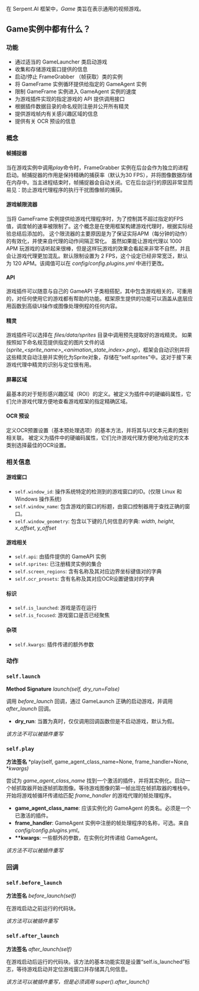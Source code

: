 在 Serpent.AI 框架中，_Game_ 类旨在表示通用的视频游戏。

## Game实例中都有什么？

### 功能

* 通过适当的 GameLauncher 类启动游戏
* 收集和存储游戏窗口提供的信息
* 启动/停止 FrameGrabber （帧获取）类的实例
* 将 GameFrame 实例循环提供给指定的 GameAgent 实例
* 限制 GameFrame 实例进入 GameAgent 实例的速度
* 为游戏插件实现的指定游戏的 API 提供调用接口
* 根据插件数据目录的命名规则注册并公开所有精灵
* 提供游戏帧内有关感兴趣区域的信息
* 提供有关 OCR 预设的信息


### 概念

#### 帧捕捉器

当在游戏实例中调用*play*命令时，FrameGrabber 实例在后台会作为独立的进程启动。帧捕捉器的作用是保持精确的捕获率（默认为30 FPS），并将图像数据存储在内存中。当主进程结束时，帧捕捉器会自动关闭。它在后台运行的原因非常显而易见：防止游戏代理程序的执行干扰图像帧的捕获。

#### 游戏帧限流器

当将 GameFrame 实例提供给游戏代理程序时，为了控制其不超过指定的FPS值，调度帧的速率被限制了。这个概念是在使用框架构建游戏代理时，根据实际经验总结后添加的。 这个限流器的主要原因是为了保证实际APM（每分钟的动作）的有效化，并使来自代理的动作间隔正常化。 虽然如果能让游戏代理以 1000 APM 玩游戏的话听起来很棒，但是这样玩游戏的效果会看起来非常不自然，并且会让游戏代理更加混乱。默认限制设置为 2 FPS，这个设定已经非常宽泛，默认为 120 APM。该阈值可以在 _config/config.plugins.yml_ 中进行更改。

#### API

游戏插件可以随意与自己的 GameAPI 子类相搭配，其中包含游戏相关的，可重用的，对任何使用它的游戏都有帮助的功能。框架原生提供的功能可以涵盖从底层应用函数到高级UI操作或图像处理例程的任何内容。

#### 精灵

游戏插件可以选择在 _files/data/sprites_ 目录中调用预先提取好的游戏精灵。
如果按照如下命名规范提供指定的图片文件的话(_sprite\_<sprite_name>\_<animation\_state\_index>.png_)，框架会自动识别并将这些精灵自动注册并实例化为Sprite对象，存储在“self.sprites”中。这对于接下来游戏代理中精灵的识别与定位很有用。


#### 屏幕区域

最基本的对于矩形感兴趣区域（ROI）的定义。被定义为插件中的硬编码属性，它们允许游戏代理方便地查看游戏框架的指定精确区域。

#### OCR 预设

定义OCR预置设置（基本预处理选项）的基本方法，并将其与UI文本元素的类别相关联。
被定义为插件中的硬编码属性，它们允许游戏代理方便地为给定的文本类别选择最佳的OCR设置。


### 相关信息

#### 游戏窗口

* `self.window_id`: 操作系统特定的检测到的游戏窗口的ID。(仅限 Linux 和 Windows 操作系统)
* `self.window_name`: 包含游戏的窗口的标题，由窗口控制器用于查找正确的窗口。
* `self.window_geometry`: 包含以下键的几何信息的字典: _width_, _height_, _x\_offset_, _y\_offset_

#### 游戏相关

* `self.api`: 由插件提供的 GameAPI 实例
* `self.sprites`: 已注册精灵实例的集合
* `self.screen_regions`: 含有名称及其对应边界坐标键值对的字典
* `self.ocr_presets`: 含有名称及其对应OCR设置键值对的字典

#### 标识

* `self.is_launched`: 游戏是否在运行
* `self.is_focused`: 游戏窗口是否已经聚焦

#### 杂项

* `self.kwargs`: 插件传递的额外参数

### 动作

### `self.launch`

**Method Signature** *launch(self, dry_run=False)*

调用 *before_launch* 回调，通过 GameLaunch 正确的启动游戏，并调用 *after_launch* 回调。

* **dry_run**: 当置为真时，仅仅调用回调函数但是不启动游戏，默认为假。

*该方法不可以被插件重写*

### `self.play`

**方法签名** *play(self, game_agent_class_name=None, frame_handler=None, **kwargs)*

尝试为 *game_agent_class_name* 找到一个激活的插件，并将其实例化。启动一个帧抓取器开始逐帧抓取图像。等待游戏图像的第一帧出现在帧抓取器的堆栈中。开始将游戏帧循环传递给匹配 *frame_handler* 的游戏代理的帧处理程序。

* **game_agent_class_name**: 应该实例化的 GameAgent 的类名。必须是一个已激活的插件。
* **frame_handler**: GameAgent 实例中注册的帧处理程序的名称，可选。来自 _config/config.plugins.yml_。
* **\*\*kwargs**: 一些额外的参数，在实例化时传递给 GameAgent。

*该方法不可以被插件重写*

### 回调

### `self.before_launch`

**方法签名** *before_launch(self)*

在游戏启动之前运行的代码块。

*该方法可以被插件重写*

### `self.after_launch`

**方法签名** *after_launch(self)*

在游戏启动后运行的代码块。该方法的基本功能实现是设置“self.is_launched”标志，等待游戏启动并定位游戏窗口并存储其几何信息。

*该方法可以被插件重写，但是必须调用 super().after_launch()*
